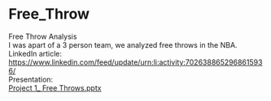 # Free_Throw
Free Throw Analysis <br>
I was apart of a 3 person team, we analyzed free throws in the NBA. <br>
LinkedIn article: https://www.linkedin.com/feed/update/urn:li:activity:7026388652968615936/ <br>
Presentation: <br>
[Project 1_ Free Throws.pptx](https://github.com/SherryHancock/Free_Throw/files/10553018/Project.1_.Free.Throws.pptx)
